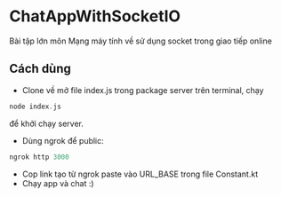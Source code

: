 # ChatAppWithSocketIO
Bài tập lớn môn Mạng máy tính về sử dụng socket trong giao tiếp online


## Cách dùng
- Clone về mở file index.js trong package server trên terminal, chạy 
```groovy
node index.js
```
để khởi chạy server.
- Dùng ngrok để public:
```groovy
ngrok http 3000
```
- Cop link tạo từ ngrok paste vào URL_BASE trong file Constant.kt
- Chạy app và chat :) 
